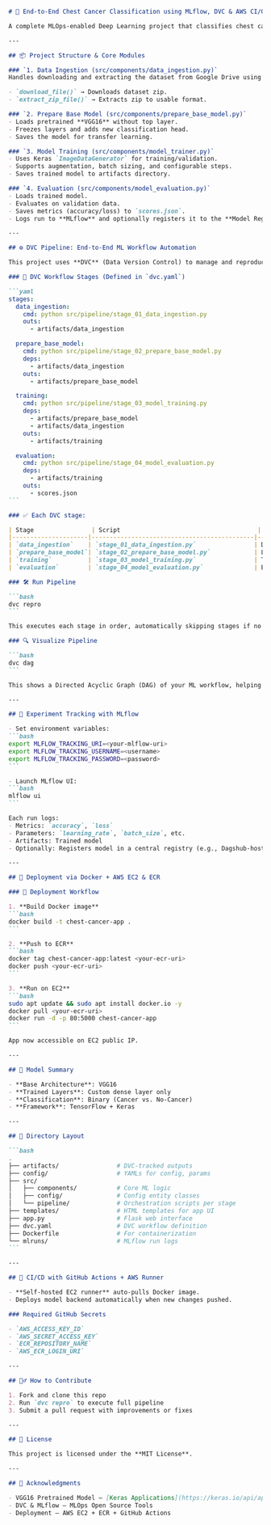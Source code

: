 
````markdown
# 🧠 End-to-End Chest Cancer Classification using MLflow, DVC & AWS CI/CD 🚀

A complete MLOps-enabled Deep Learning project that classifies chest cancer images using a VGG16 model. The system integrates **data versioning**, **experiment tracking**, **model registry**, and **CI/CD deployment**.

---

## 📦 Project Structure & Core Modules

### `1. Data Ingestion (src/components/data_ingestion.py)`
Handles downloading and extracting the dataset from Google Drive using `gdown`.

- `download_file()` → Downloads dataset zip.
- `extract_zip_file()` → Extracts zip to usable format.

### `2. Prepare Base Model (src/components/prepare_base_model.py)`
- Loads pretrained **VGG16** without top layer.
- Freezes layers and adds new classification head.
- Saves the model for transfer learning.

### `3. Model Training (src/components/model_trainer.py)`
- Uses Keras `ImageDataGenerator` for training/validation.
- Supports augmentation, batch sizing, and configurable steps.
- Saves trained model to artifacts directory.

### `4. Evaluation (src/components/model_evaluation.py)`
- Loads trained model.
- Evaluates on validation data.
- Saves metrics (accuracy/loss) to `scores.json`.
- Logs run to **MLflow** and optionally registers it to the **Model Registry**.

---

## ⚙️ DVC Pipeline: End-to-End ML Workflow Automation

This project uses **DVC** (Data Version Control) to manage and reproduce the ML pipeline stages.

### 🔄 DVC Workflow Stages (Defined in `dvc.yaml`)

```yaml
stages:
  data_ingestion:
    cmd: python src/pipeline/stage_01_data_ingestion.py
    outs:
      - artifacts/data_ingestion

  prepare_base_model:
    cmd: python src/pipeline/stage_02_prepare_base_model.py
    deps:
      - artifacts/data_ingestion
    outs:
      - artifacts/prepare_base_model

  training:
    cmd: python src/pipeline/stage_03_model_training.py
    deps:
      - artifacts/prepare_base_model
      - artifacts/data_ingestion
    outs:
      - artifacts/training

  evaluation:
    cmd: python src/pipeline/stage_04_model_evaluation.py
    deps:
      - artifacts/training
    outs:
      - scores.json
```

### ✅ Each DVC stage:

| Stage                | Script                                      | Purpose                                  |
|---------------------|---------------------------------------------|------------------------------------------|
| `data_ingestion`    | `stage_01_data_ingestion.py`                | Downloads and unzips raw image dataset   |
| `prepare_base_model`| `stage_02_prepare_base_model.py`            | Loads and prepares VGG16 model           |
| `training`          | `stage_03_model_training.py`                | Trains the model on the dataset          |
| `evaluation`        | `stage_04_model_evaluation.py`              | Evaluates trained model + MLflow logging|

### 🛠️ Run Pipeline

```bash
dvc repro
```

This executes each stage in order, automatically skipping stages if no changes are detected in dependencies.

### 🔍 Visualize Pipeline

```bash
dvc dag
```

This shows a Directed Acyclic Graph (DAG) of your ML workflow, helping you understand the sequence and dependencies.

---

## 🧪 Experiment Tracking with MLflow

- Set environment variables:
```bash
export MLFLOW_TRACKING_URI=<your-mlflow-uri>
export MLFLOW_TRACKING_USERNAME=<username>
export MLFLOW_TRACKING_PASSWORD=<password>
```

- Launch MLflow UI:
```bash
mlflow ui
```

Each run logs:
- Metrics: `accuracy`, `loss`
- Parameters: `learning_rate`, `batch_size`, etc.
- Artifacts: Trained model
- Optionally: Registers model in a central registry (e.g., Dagshub-hosted MLflow)

---

## 🐳 Deployment via Docker + AWS EC2 & ECR

### 🧱 Deployment Workflow

1. **Build Docker image**
```bash
docker build -t chest-cancer-app .
```

2. **Push to ECR**
```bash
docker tag chest-cancer-app:latest <your-ecr-uri>
docker push <your-ecr-uri>
```

3. **Run on EC2**
```bash
sudo apt update && sudo apt install docker.io -y
docker pull <your-ecr-uri>
docker run -d -p 80:5000 chest-cancer-app
```

App now accessible on EC2 public IP.

---

## 🧠 Model Summary

- **Base Architecture**: VGG16
- **Trained Layers**: Custom dense layer only
- **Classification**: Binary (Cancer vs. No-Cancer)
- **Framework**: TensorFlow + Keras

---

## 📂 Directory Layout

```bash
.
├── artifacts/                # DVC-tracked outputs
├── config/                   # YAMLs for config, params
├── src/
│   ├── components/           # Core ML logic
│   ├── config/               # Config entity classes
│   └── pipeline/             # Orchestration scripts per stage
├── templates/                # HTML templates for app UI
├── app.py                    # Flask web interface
├── dvc.yaml                  # DVC workflow definition
├── Dockerfile                # For containerization
└── mlruns/                   # MLflow run logs
```

---

## 🧪 CI/CD with GitHub Actions + AWS Runner

- **Self-hosted EC2 runner** auto-pulls Docker image.
- Deploys model backend automatically when new changes pushed.

### Required GitHub Secrets

- `AWS_ACCESS_KEY_ID`
- `AWS_SECRET_ACCESS_KEY`
- `ECR_REPOSITORY_NAME`
- `AWS_ECR_LOGIN_URI`

---

## 🙋‍♂️ How to Contribute

1. Fork and clone this repo
2. Run `dvc repro` to execute full pipeline
3. Submit a pull request with improvements or fixes

---

## 📄 License

This project is licensed under the **MIT License**.

---

## 🙌 Acknowledgments

- VGG16 Pretrained Model — [Keras Applications](https://keras.io/api/applications/)
- DVC & MLflow — MLOps Open Source Tools
- Deployment — AWS EC2 + ECR + GitHub Actions

````



